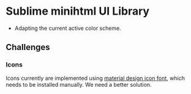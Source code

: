 # Sublime minihtml UI Library

- Adapting the current active color scheme.

## Challenges

### Icons
Icons currently are implemented using [material design icon font](), which needs
to be installed manually. We need a better solution.
